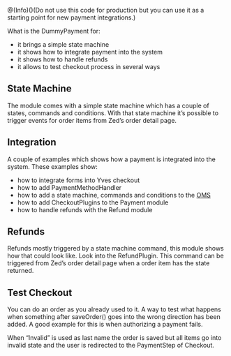 @(Info)()(Do not use this code for production but you can use it as a starting point for new payment integrations.)

What is the DummyPayment for:

* it brings a simple state machine
* it shows how to integrate payment into the system
* it shows how to handle refunds
* it allows to test checkout process in several ways

## State Machine
The module comes with a simple state machine which has a couple of states, commands and conditions. With that state machine it’s possible to trigger events for order items from Zed’s order detail page.

## Integration
A couple of examples which shows how a payment is integrated into the system. These examples show:

* how to integrate forms into Yves checkout
* how to add PaymentMethodHandler
* how to add a state machine, commands and conditions to the [OMS](https://documentation.spryker.com/docs/oms-matrix)
* how to add CheckoutPlugins to the Payment module
* how to handle refunds with the Refund module

## Refunds
Refunds mostly triggered by a state machine command, this module shows how that could look like. Look into the RefundPlugin. This command can be triggered from Zed’s order detail page when a order item has the state returned.

## Test Checkout
You can do an order as you already used to it. A way to test what happens when something after saveOrder() goes into the wrong direction has been added. A good example for this is when authorizing a payment fails.

When “Invalid” is used as last name the order is saved but all items go into invalid state and the user is redirected to the PaymentStep of Checkout.